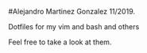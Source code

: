 #Alejandro Martinez Gonzalez 11/2019.

Dotfiles for my vim and bash and others

Feel free to take a look at them.
